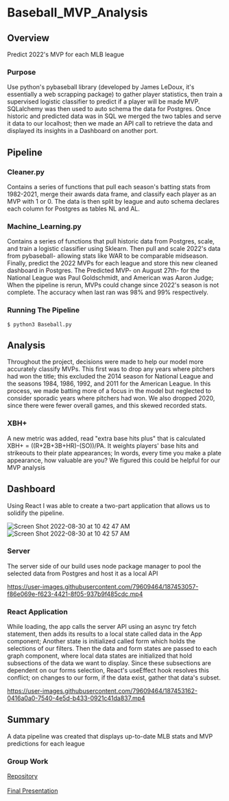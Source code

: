 # Baseball_MVP_Analysis
## Overview
Predict 2022's MVP for each MLB league

### Purpose
Use python's pybaseball library (developed by James LeDoux, it's essentially a web scrapping package) to gather player statistics, then train a supervised logistic classifier to predict if a player will be made MVP. SQLalchemy was then used to auto schema the data for Postgres. Once historic and predicted data was in SQL we merged the two tables and serve it data to our localhost; then we made an API call to retrieve the data and displayed its insights in a Dashboard on another port.

## Pipeline
### Cleaner.py
Contains a series of functions that pull each season's batting stats from 1982-2021, merge their awards data frame, and classify each player as an MVP with 1 or 0. The data is then split by league and auto schema declares each column for Postgres as tables NL and AL. 
### Machine_Learning.py
Contains a series of functions that pull historic data from Postgres, scale, and train a logistic classifier using Sklearn. Then pull and scale 2022's data from pybaseball- allowing stats like WAR to be comparable midseason. Finally, predict the 2022 MVPs for each league and store this new cleaned dashboard in Postgres. The Predicted MVP- on August 27th- for the National League was Paul Goldschmidt, and American was Aaron Judge; When the pipeline is rerun, MVPs could change since 2022's season is not complete. The accuracy when last ran was 98% and 99% respectively.
### Running The Pipeline

	$ python3 Baseball.py

## Analysis
Throughout the project, decisions were made to help our model more accurately classify MVPs. This first was to drop any years where pitchers had won the title; this excluded the 2014 season for National League and the seasons 1984, 1986, 1992, and 2011 for the American League. In this process, we made batting more of a focus in the model but neglected to consider sporadic years where pitchers had won. We also dropped 2020, since there were fewer overall games, and this skewed recorded stats.
### XBH+
A new metric was added, read "extra base hits plus" that is calculated XBH+ = ((R+2B+3B+HR)-(SO))/PA. It weights players' base hits and strikeouts to their plate appearances; In words, every time you make a plate appearance, how valuable are you? We figured this could be helpful for our MVP analysis

## Dashboard
Using React I was able to create a two-part application that allows us to solidify the pipeline.

![Screen Shot 2022-08-30 at 10 42 47 AM](https://user-images.githubusercontent.com/79609464/187493285-7b863839-077a-4784-bb5a-8880324dc0d2.png)
![Screen Shot 2022-08-30 at 10 42 57 AM](https://user-images.githubusercontent.com/79609464/187493308-5bb8de02-6cf0-4364-ac5d-fa9a0269ec91.png)

### Server
The server side of our build uses node package manager to pool the selected data from Postgres and host it as a local API

https://user-images.githubusercontent.com/79609464/187453057-f86e069e-f623-4421-8f05-937b9f485cdc.mp4

### React Application
While loading, the app calls the server API using an async try fetch statement, then adds its results to a local state called data in the App component; Another state is initialized called form which holds the selections of our filters. Then the data and form states are passed to each graph component, where local data states are initialized that hold subsections of the data we want to display. Since these subsections are dependent on our forms selection, React's useEffect hook resolves this conflict; on changes to our form, if the data exist, gather that data's subset.

https://user-images.githubusercontent.com/79609464/187453162-0416a0a0-7540-4e5d-b433-0921c41da837.mp4

## Summary
A data pipeline was created that displays up-to-date MLB stats and MVP predictions for each league

### Group Work
[Repository](https://github.com/lbp12/Moneyball)<br /><br />
[Final Presentation](https://docs.google.com/presentation/d/1XskK5MMPLX6G7jf0J1knfi2zl5QrayQTjjjfoeoP_kA/edit?usp=sharing)


